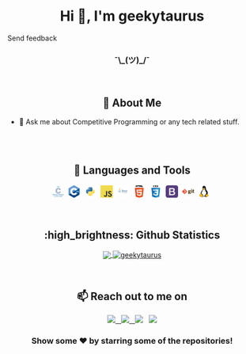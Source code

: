<h1 align="center">Hi 👋, I'm geekytaurus</h1>Send feedback
<h3 align="center">¯\_(ツ)_/¯</h3>





<br/>
<h2 align="center">💙 About Me  </h2>

- 💬 Ask me about Competitive Programming or any tech related stuff.


<br/>
<br/>


<h2 align="center"> 🔭 Languages and Tools </h2>

<p align="center">
<code><img height="25" src="https://raw.githubusercontent.com/github/explore/80688e429a7d4ef2fca1e82350fe8e3517d3494d/topics/c/c.png"></code>&nbsp;
<code><img height="25" src="https://raw.githubusercontent.com/github/explore/80688e429a7d4ef2fca1e82350fe8e3517d3494d/topics/cpp/cpp.png"></code>&nbsp;
<code><img height="25" src="https://raw.githubusercontent.com/github/explore/80688e429a7d4ef2fca1e82350fe8e3517d3494d/topics/python/python.png"></code>&nbsp;
<code><img height="25" src="https://raw.githubusercontent.com/github/explore/80688e429a7d4ef2fca1e82350fe8e3517d3494d/topics/javascript/javascript.png"></code>&nbsp;
<code><img height="25" src="https://raw.githubusercontent.com/github/explore/80688e429a7d4ef2fca1e82350fe8e3517d3494d/topics/java/java.png"></code>&nbsp;
<code><img height="25" src="https://raw.githubusercontent.com/github/explore/80688e429a7d4ef2fca1e82350fe8e3517d3494d/topics/html/html.png"></code>&nbsp;
<code><img height="25" src="https://raw.githubusercontent.com/github/explore/80688e429a7d4ef2fca1e82350fe8e3517d3494d/topics/css/css.png"></code>&nbsp;
<code><img height="25" src="https://raw.githubusercontent.com/github/explore/80688e429a7d4ef2fca1e82350fe8e3517d3494d/topics/bootstrap/bootstrap.png"></code>&nbsp;
<code><img height="25" src="https://raw.githubusercontent.com/github/explore/80688e429a7d4ef2fca1e82350fe8e3517d3494d/topics/git/git.png"></code>&nbsp;
<code><img height="25" src="https://raw.githubusercontent.com/github/explore/80688e429a7d4ef2fca1e82350fe8e3517d3494d/topics/linux/linux.png"></code>&nbsp;
</p>



<br/>
<h2 align="center">:high_brightness: Github Statistics </h2>
<p align="center">
  
<a href="https://github.com/geekytaurus115">
<img align="center" src="https://github-readme-stats.vercel.app/api/top-langs/?username=geekytaurus115&theme=dark&hide_langs_below=1 alt="geekytaurus" />
</a>
                                                                                                                                                     
<a href="https://github.com/geekytaurus115">
 <img align="center" src="https://github-readme-stats.vercel.app/api?username=geekytaurus115&show_icons=true&icon_color=bb2acf&theme=dark&line_height=33" alt="geekytaurus"/>
</a>
</p>

<br/>
<h2 align="center">📫 Reach out to me on</h2>
<p align="center">
<a target="_blank"href="https://github.com/geekytaurus115">  
  <img src="https://raw.githubusercontent.com/paulrobertlloyd/socialmediaicons/main/github-24x24.png"  />&nbsp;&nbsp;
</a>
<a target="_blank"href="https://twitter.com/geekympstaurus">
  <img src="https://github.com/paulrobertlloyd/socialmediaicons/blob/main/twitter-24x24.png"> &nbsp;
</a>
<img src="https://raw.githubusercontent.com/paulrobertlloyd/socialmediaicons/main/linkedin-24x24.png" />  &nbsp;
<img src="https://raw.githubusercontent.com/paulrobertlloyd/socialmediaicons/main/facebook-24x24.png" />

</p>


<div align="center">

### Show some ❤️ by starring some of the repositories!

</div>

